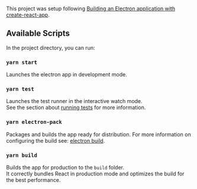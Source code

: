 This project was setup following [Building an Electron application with create-react-app](https://www.freecodecamp.org/news/building-an-electron-application-with-create-react-app-97945861647c/#:~:text=Electron%20and,is%20Facebook's%20JavaScript%20view%20framework.&text=And%20Electron%20is%20GitHub's%20framework,platform%20desktop%20apps%20in%20JavaScript.&text=Most%20use%20webpack%20for%20the%20configuration%20necessary%20for%20React%20development.).

## Available Scripts

In the project directory, you can run:

### `yarn start`

Launches the electron app in development mode.<br />

### `yarn test`

Launches the test runner in the interactive watch mode.<br />
See the section about [running tests](https://facebook.github.io/create-react-app/docs/running-tests) for more information.

### `yarn electron-pack`

Packages and builds the app ready for distribution. For more information on configuring the build see: [electron build](https://www.electron.build/configuration/configuration).

### `yarn build`

Builds the app for production to the `build` folder.<br />
It correctly bundles React in production mode and optimizes the build for the best performance.
